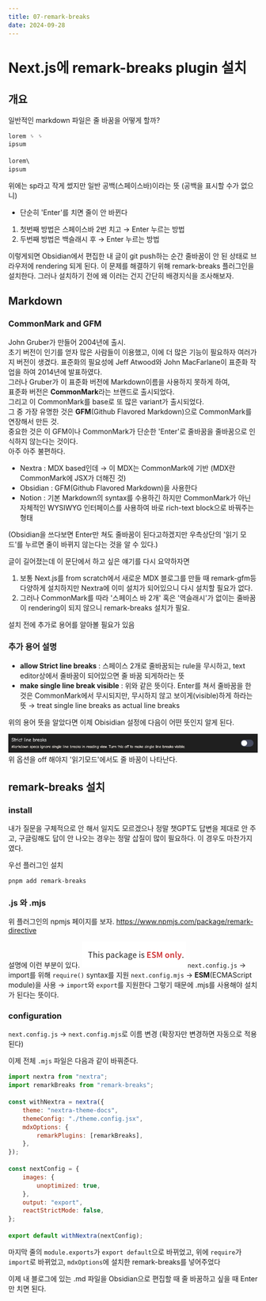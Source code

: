 ```yaml
---
title: 07-remark-breaks
date: 2024-09-28
---
```

# Next.js에 remark-breaks plugin 설치
## 개요
일반적인 markdown 파일은 줄 바꿈을 어떻게 할까?

```md
lorem ␠ ␠   
ipsum

lorem\
ipsum
```

위에는 sp라고 작게 썼지만 일반 공백(스페이스바)이라는 뜻 (공백을 표시할 수가 없으니)

- 단순히 'Enter'를 치면 줄이 안 바뀐다
1. 첫번째 방법은 스페이스바 2번 치고 → Enter 누르는 방법
2. 두번째 방법은 백슬래시 후 → Enter 누르는 방법

이렇게되면 Obsidian에서 편집한 내 글이 git push하는 순간 줄바꿈이 안 된 상태로 브라우저에 rendering 되게 된다.
이 문제를 해결하기 위해 remark-breaks 플러그인을 설치한다.
그러나 설치하기 전에 왜 이러는 건지 간단히 배경지식을 조사해보자.

## Markdown
### CommonMark and GFM
John Gruber가 만들어 2004년에 출시.  
초기 버전이 인기를 얻자 많은 사람들이 이용했고,
이에 더 많은 기능이 필요하자 여러가지 버전이 생겼다.
표준화의 필요성에 Jeff Atwood와 John MacFarlane이 표준화 작업을 하여 2014년에 발표하였다.  
그러나 Gruber가 이 표준화 버전에 Markdown이름을 사용하지 못하게 하여,  
표준화 버전은 **CommonMark**라는 브랜드로 출시되었다.  
그리고 이 CommonMark를 base로 또 많은 variant가 출시되었다.  
그 중 가장 유명한 것은 **GFM**(Github Flavored Markdown)으로 CommonMark를 연장해서 만든 것.  
중요한 것은 이 GFM이나 CommonMark가 단순한 'Enter'로 줄바꿈을 줄바꿈으로 인식하지 않는다는 것이다.  
아주 아주 불편하다.

- Nextra : MDX based인데 → 이 MDX는 CommonMark에 기반 (MDX란 CommonMark에 JSX가 더해진 것)
- Obsidian : GFM(Github Flavored Markdown)을 사용한다
- Notion : 기본 Markdown의 syntax를 수용하긴 하지만 CommonMark가 아닌 자체적인 WYSIWYG 인터페이스를 사용하여 바로 rich-text block으로 바꿔주는 형태

(Obsidian을 쓰다보면 Enter만 쳐도 줄바꿈이 된다고하겠지만 우측상단의 '읽기 모드'를 누르면 줄이 바뀌지 않는다는 것을 알 수 있다.)

글이 길어졌는데 이 문단에서 하고 싶은 얘기를 다시 요약하자면
1. 보통 Next.js를 from scratch에서 새로운 MDX 블로그를 만들 때 remark-gfm등 다양하게 설치하지만 Nextra에 이미 설치가 되어있으니 다시 설치할 필요가 없다.
2. 그러나 CommonMark를 따라 '스페이스 바 2개' 혹은 '역슬래시'가 없이는 줄바꿈이 rendering이 되지 않으니 remark-breaks 설치가 필요.

설치 전에 추가로 용어를 알아볼 필요가 있음

### 추가 용어 설명
- **allow Strict line breaks** : 스페이스 2개로 줄바꿈되는 rule을 무시하고, text editor상에서 줄바꿈이 되어있으면 줄 바꿈 되게하라는 뜻
- **make single line break visible** : 위와 같은 뜻이다. Enter를 쳐서 줄바꿈을 한 것은 CommonMark에서 무시되지만, 무시하지 않고 보이게(visible)하게 하라는 뜻 → treat single line breaks as actual line breaks

위의 용어 뜻을 알았다면 이제 Obisidian 설정에 다음이 어떤 뜻인지 알게 된다.

![](<./_images/Pasted image 20240929212948.png>)
위 옵션을 off 해야지 '읽기모드'에서도 줄 바꿈이 나타난다.

## remark-breaks 설치 
### install
내가 질문을 구체적으로 안 해서 일지도 모르겠으나
정말 챗GPT도 답변을 제대로 안 주고, 구글링해도 답이 안 나오는 경우는 정말 삽질이 많이 필요하다.
이 경우도 마찬가지였다.

우선 플러그인 설치

```sh
pnpm add remark-breaks
```

### .js 와 .mjs
위 플러그인의 npmjs 페이지를 보자.
https://www.npmjs.com/package/remark-directive 

설명에 이런 부분이 있다.
![](<./_images/Pasted image 20240929214500.png>)
`next.config.js`
→ import를 위해 `require()` syntax를 지원
`next.config.mjs`
→ **ESM**(ECMAScript module)을 사용
→ `import`와 `export`를 지원한다
그렇기 때문에 .mjs를 사용해야 설치가 된다는 뜻이다.

### configuration
`next.config.js` → `next.config.mjs`로 이름 변경 (확장자만 변경하면 자동으로 적용된다)

이제 전체 `.mjs` 파일은 다음과 같이 바꿔준다.

```js
import nextra from "nextra";
import remarkBreaks from "remark-breaks";

const withNextra = nextra({
	theme: "nextra-theme-docs",
	themeConfig: "./theme.config.jsx",
	mdxOptions: {
		remarkPlugins: [remarkBreaks],
	},
});

const nextConfig = {
	images: {
		unoptimized: true,
	},
	output: "export",
	reactStrictMode: false,
};

export default withNextra(nextConfig);
```

마지막 줄의 `module.exports`가 `export default`으로 바뀌었고,
위에 `require`가 `import`로 바뀌었고,
`mdxOptions`에 설치한 remark-breaks를 넣어주었다

이제 내 블로그에 있는 .md 파일을 Obsidian으로 편집할 때 
줄 바꿈하고 싶을 때 Enter만 치면 된다.


